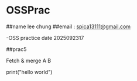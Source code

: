 # OSSPrac 

##name lee chung
##email : spica13111@gmail.com

-OSS practice
  date 2025092317

##prac5

Fetch & merge
A
B

print("hello world")
